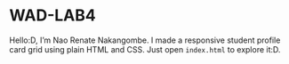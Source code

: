 # WAD-LAB4
Hello:D, I’m Nao Renate Nakangombe. I made a responsive student profile card grid using plain HTML and CSS. Just open `index.html` to explore it:D.
